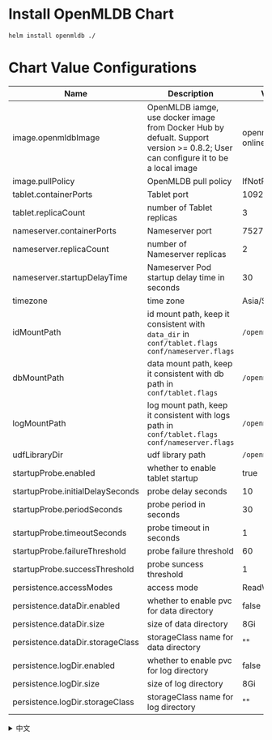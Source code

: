 # Install OpenMLDB Chart

```
helm install openmldb ./
```

# Chart Value Configurations
| Name                          | Description                              | Value                   |
| ----------------------------- | ---------------------------------------- | ----------------------- |
| image.openmldbImage           | OpenMLDB iamge, use docker image from Docker Hub by defualt. Support version >= 0.8.2; User can configure it to be a local image | openmldb-online:0.8.4   |
| image.pullPolicy              | OpenMLDB pull policy                         | IfNotPresent            |
| tablet.containerPorts         | Tablet port                                  | 10921                   |
| tablet.replicaCount           | number of Tablet replicas                    | 3                       |
| nameserver.containerPorts     | Nameserver port                              | 7527                    |
| nameserver.replicaCount       | number of Nameserver replicas                | 2                       |
| nameserver.startupDelayTime   | Nameserver Pod startup delay time in seconds | 30                      |
| timezone                      | time zone                                    | Asia/Shanghai           |
| idMountPath                   | id mount path, keep it consistent with `data_dir` in `conf/tablet.flags conf/nameserver.flags` | `/openmldb/id`           |
| dbMountPath                   | data mount path, keep it consistent with db path in `conf/tablet.flags`                        | `/openmldb/data`           |
| logMountPath                  | log mount path, keep it consistent with logs path in `conf/tablet.flags conf/nameserver.flags` | `/openmldb/logs`           |
| udfLibraryDir                 | udf library path                             | `/openmldb/udf`           |
| startupProbe.enabled          | whether to enable tablet startup             | true                    |
| startupProbe.initialDelaySeconds| probe delay seconds                        | 10                      |
| startupProbe.periodSeconds    | probe period in seconds                      | 30                      |
| startupProbe.timeoutSeconds   | probe timeout in seconds                     | 1                       |
| startupProbe.failureThreshold | probe failure threshold                      | 60                      |
| startupProbe.successThreshold | probe suncess threshold                      | 1                       |
| persistence.accessModes       | access mode                                  | ReadWriteOnce           |
| persistence.dataDir.enabled   | whether to enable pvc for data directory     | false                   |
| persistence.dataDir.size      | size of data directory                       | 8Gi                     |
| persistence.dataDir.storageClass| storageClass name for data directory       | ""                      |
| persistence.logDir.enabled   | whether to enable pvc for log directory       | false                   |
| persistence.logDir.size      |  size of log directory                        | 8Gi                     |
| persistence.logDir.storageClass| storageClass name for log directory         | ""                      |

<details>
<summary>中文</summary>
<!-- Chinese Content Goes Here -->

# 安装 OpenMLDB Chart

```
helm install openmldb ./
```

# 配置Chart Values
| Name                          | Description                              | Value                   |
| ----------------------------- | ---------------------------------------- | ----------------------- |
| image.openmldbImage           | OpenMLDB 镜像，默认使用 Docker Hub 上的镜像，支持 OpenMLDB >= 0.8.2；用户也可以设置为本地仓库的镜像 | openmldb-online:0.8.3   |
| image.pullPolicy              | OpenMLDB镜像拉取策略                       | IfNotPresent            |
| tablet.containerPorts         | Tablet端口号                              | 10921                   |
| tablet.replicaCount           | Tablet副本数                              | 3                       |
| nameserver.containerPorts     | Nameserver端口号                          | 7527                    |
| nameserver.replicaCount       | Nameserver副本数                          | 2                       |
| nameserver.startupDelayTime   | Nameserver Pod延时启动时间，单位秒          | 30                      |
| timezone                      | 时区                                      | Asia/Shanghai           |
| idMountPath                   | 模块id文件mount路径, 需要和`conf/tablet.flags conf/nameserver.flags`配置文件中`data_dir`保持一致 | `/openmldb/id`           |
| dbMountPath                   | 数据目录mount路径, 需要和`conf/tablet.flags`配置文件中db目录对应 | `/openmldb/data`           |
| logMountPath                  | 日志目录mount路径, 需要和`conf/tablet.flags` `conf/nameserver.flags`配置文件中logs目录对应| `/openmldb/logs`           |
| udfLibraryDir                 | udf动态库路径                                | `/openmldb/udf`           |
| startupProbe.enabled          | 是否开启tablet startup探针                   | true                    |
| startupProbe.initialDelaySeconds| 探针延时秒数                               | 10                      |
| startupProbe.periodSeconds    | 探针的探测间隔                                | 30                      |
| startupProbe.timeoutSeconds   | 探针超时时间                                  | 1                       |
| startupProbe.failureThreshold | 探针失败阈值                                  | 60                      |
| startupProbe.successThreshold | 探针成功阈值                                  | 1                       |
| persistence.accessModes       | 配置存储卷访问模式                             | ReadWriteOnce           |
| persistence.dataDir.enabled   | 数据目录是否使用pvc                            | false                   |
| persistence.dataDir.size      | 配置数据目录存储卷大小                          | 8Gi                     |
| persistence.dataDir.storageClass|配置数据目录storageClass名字                  | ""                      |
| persistence.logDir.enabled   | 日志目录是否使用pvc                             | false                   |
| persistence.logDir.size      | 配置日志目录存储卷大小                           | 8Gi                     |
| persistence.logDir.storageClass| 配置日志目录storageClass名字                  | ""                      |

</details>
